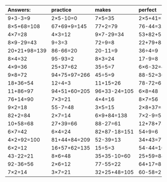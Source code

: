 | Answers: | practice | makes | perfect | ! |
| :--- | :--- | :--- | :--- | :--- |
| 9+3-3=9 | 2×5-10=0 | 7×5=35 | 2×5+41=51 | 47+90-41=96 | 
| 8×5+68=108 | 67+69+9=145 | 77+2=79 | 76-44=32 | 91-23=68 | 
| 4×7=28 | 4×3=12 | 9×7-29=34 | 53+82+55=190 | 4×3-3=9 | 
| 8×9-29=43 | 9÷3=3 | 72÷9=8 | 22+79+85=186 | 5×9-17=28 | 
| 20+21+98=139 | 86-66=20 | 20-11=9 | 36÷4=9 | 5+76+96=177 | 
| 8×4=32 | 95-93=2 | 8×3=24 | 17-9=8 | 41+22+45=108 | 
| 4×9=36 | 25+37=62 | 35÷5=7 | 6×6-32=4 | 5×3=15 | 
| 9×8=72 | 94+75+97=266 | 45÷5=9 | 88-52=36 | 2×3+81=87 | 
| 18+36=54 | 12÷4=3 | 11+15=26 | 78-72=6 | 6÷2=3 | 
| 11+86=97 | 94+51+60=205 | 96+33-24=105 | 6×8=48 | 3×9=27 | 
| 76+14=90 | 7×3=21 | 4×4=16 | 8×7=56 | 18+17+56=91 | 
| 9×2=18 | 55-7=48 | 3×5=15 | 2×8+37=53 | 54-41=13 | 
| 82+2=84 | 2×7=14 | 6×9+84=138 | 7×2-9=5 | 94-12=82 | 
| 10+58=68 | 27+39=66 | 88-27=61 | 12+78+75=165 | 12+54+76=142 | 
| 6×7=42 | 6×4=24 | 82+87-18=151 | 54÷9=6 | 4×8=32 | 
| 4×2+92=100 | 81+44+84=209 | 52-39=13 | 34+43=77 | 56-31=25 | 
| 6×2=12 | 16+57+62=135 | 15÷5=3 | 54-44=10 | 41+71-12=100 | 
| 43-22=21 | 8×6=48 | 35+35-10=60 | 25+59=84 | 23+40-2=61 | 
| 92-36=56 | 2×6=12 | 77-55=22 | 64+17=81 | 34+32=66 | 
| 7×2=14 | 3×7=21 | 32+25+48=105 | 60-58=2 | 1×9=9 | 
